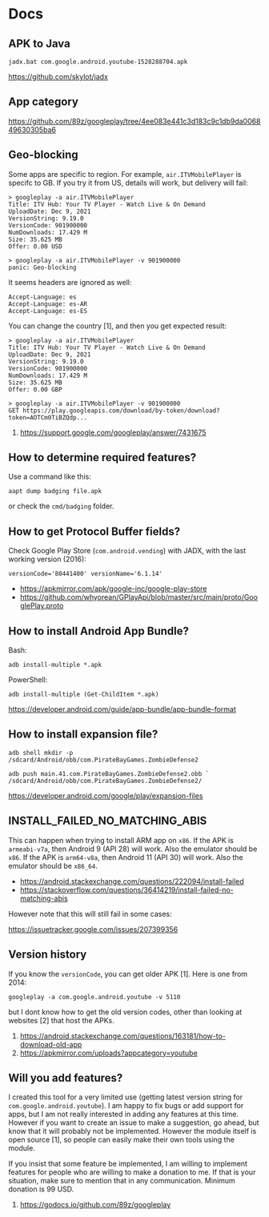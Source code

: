 # Docs

## APK to Java

~~~
jadx.bat com.google.android.youtube-1528288704.apk
~~~

https://github.com/skylot/jadx

## App category

https://github.com/89z/googleplay/tree/4ee083e441c3d183c9c1db9da006849630305ba6

## Geo-blocking

Some apps are specific to region. For example, `air.ITVMobilePlayer` is specifc
to GB. If you try it from US, details will work, but delivery will fail:

~~~
> googleplay -a air.ITVMobilePlayer
Title: ITV Hub: Your TV Player - Watch Live & On Demand
UploadDate: Dec 9, 2021
VersionString: 9.19.0
VersionCode: 901900000
NumDownloads: 17.429 M
Size: 35.625 MB
Offer: 0.00 USD

> googleplay -a air.ITVMobilePlayer -v 901900000
panic: Geo-blocking
~~~

It seems headers are ignored as well:

~~~
Accept-Language: es
Accept-Language: es-AR
Accept-Language: es-ES
~~~

You can change the country [1], and then you get expected result:

~~~
> googleplay -a air.ITVMobilePlayer
Title: ITV Hub: Your TV Player - Watch Live & On Demand
UploadDate: Dec 9, 2021
VersionString: 9.19.0
VersionCode: 901900000
NumDownloads: 17.429 M
Size: 35.625 MB
Offer: 0.00 GBP

> googleplay -a air.ITVMobilePlayer -v 901900000
GET https://play.googleapis.com/download/by-token/download?token=AOTCm0TiBZQdp...
~~~

1. https://support.google.com/googleplay/answer/7431675

## How to determine required features?

Use a command like this:

~~~
aapt dump badging file.apk
~~~

or check the `cmd/badging` folder.

## How to get Protocol Buffer fields?

Check Google Play Store (`com.android.vending`) with JADX, with the last
working version (2016):

~~~
versionCode='80441400' versionName='6.1.14'
~~~

- https://apkmirror.com/apk/google-inc/google-play-store
- https://github.com/whyorean/GPlayApi/blob/master/src/main/proto/GooglePlay.proto

## How to install Android App Bundle?

Bash:

~~~
adb install-multiple *.apk
~~~

PowerShell:

~~~
adb install-multiple (Get-ChildItem *.apk)
~~~

https://developer.android.com/guide/app-bundle/app-bundle-format

## How to install expansion file?

~~~
adb shell mkdir -p /sdcard/Android/obb/com.PirateBayGames.ZombieDefense2

adb push main.41.com.PirateBayGames.ZombieDefense2.obb `
/sdcard/Android/obb/com.PirateBayGames.ZombieDefense2/
~~~

https://developer.android.com/google/play/expansion-files

## INSTALL\_FAILED\_NO\_MATCHING\_ABIS

This can happen when trying to install ARM app on `x86`. If the APK is
`armeabi-v7a`, then Android 9 (API 28) will work. Also the emulator should be
`x86`. If the APK is `arm64-v8a`, then Android 11 (API 30) will work. Also the
emulator should be `x86_64`.

- https://android.stackexchange.com/questions/222094/install-failed
- https://stackoverflow.com/questions/36414219/install-failed-no-matching-abis

However note that this will still fail in some cases:

https://issuetracker.google.com/issues/207399356

## Version history

If you know the `versionCode`, you can get older APK [1]. Here is one from 2014:

~~~
googleplay -a com.google.android.youtube -v 5110
~~~

but I dont know how to get the old version codes, other than looking at
websites [2] that host the APKs.

1. https://android.stackexchange.com/questions/163181/how-to-download-old-app
2. https://apkmirror.com/uploads?appcategory=youtube

## Will you add features?

I created this tool for a very limited use (getting latest version string for
`com.google.android.youtube`). I am happy to fix bugs or add support for apps,
but I am not really interested in adding any features at this time. However if
you want to create an issue to make a suggestion, go ahead, but know that it
will probably not be implemented. However the module itself is open source [1],
so people can easily make their own tools using the module.

If you insist that some feature be implemented, I am willing to implement
features for people who are willing to make a donation to me. If that is your
situation, make sure to mention that in any communication. Minimum donation is
99 USD.

1. https://godocs.io/github.com/89z/googleplay
